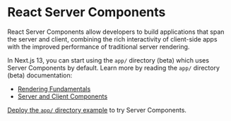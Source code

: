 # React Server Components

React Server Components allow developers to build applications that span the server and client, combining the rich interactivity of client-side apps with the improved performance of traditional server rendering.

In Next.js 13, you can start using the `app/` directory (beta) which uses Server Components by default. Learn more by reading the `app/` directory (beta) documentation:

- [Rendering Fundamentals](https://beta.nextjs.org/docs/rendering/fundamentals)
- [Server and Client Components](https://beta.nextjs.org/docs/rendering/server-and-client-components)

[Deploy the `app/` directory example](https://vercel.com/templates/next.js/app-directory) to try Server Components.
